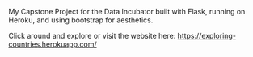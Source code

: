 My Capstone Project for the Data Incubator built with Flask, running on Heroku, and using bootstrap for aesthetics.

Click around and explore or visit the website here:
https://exploring-countries.herokuapp.com/
